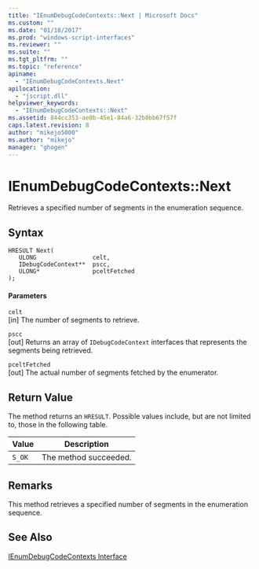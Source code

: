 ```yaml
---
title: "IEnumDebugCodeContexts::Next | Microsoft Docs"
ms.custom: ""
ms.date: "01/18/2017"
ms.prod: "windows-script-interfaces"
ms.reviewer: ""
ms.suite: ""
ms.tgt_pltfrm: ""
ms.topic: "reference"
apiname: 
  - "IEnumDebugCodeContexts.Next"
apilocation: 
  - "jscript.dll"
helpviewer_keywords: 
  - "IEnumDebugCodeContexts::Next"
ms.assetid: 844cc353-ae0b-45e1-84a6-32b0bb67f57f
caps.latest.revision: 8
author: "mikejo5000"
ms.author: "mikejo"
manager: "ghogen"
---
```

# IEnumDebugCodeContexts::Next
Retrieves a specified number of segments in the enumeration sequence.  
  
## Syntax  
  
```  
HRESULT Next(  
   ULONG                celt,  
   IDebugCodeContext**  pscc,  
   ULONG*               pceltFetched  
);  
```  
  
#### Parameters  
 `celt`  
 [in] The number of segments to retrieve.  
  
 `pscc`  
 [out] Returns an array of `IDebugCodeContext` interfaces that represents the segments being retrieved.  
  
 `pceltFetched`  
 [out] The actual number of segments fetched by the enumerator.  
  
## Return Value  
 The method returns an `HRESULT`. Possible values include, but are not limited to, those in the following table.  
  
|Value|Description|  
|-----------|-----------------|  
|`S_OK`|The method succeeded.|  
  
## Remarks  
 This method retrieves a specified number of segments in the enumeration sequence.  
  
## See Also  
 [IEnumDebugCodeContexts Interface](../../winscript/reference/ienumdebugcodecontexts-interface.md)